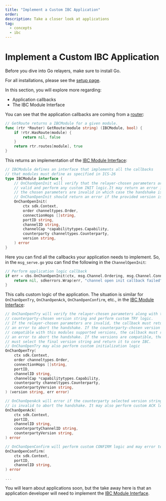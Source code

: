 ```yaml
---
title: "Implement a Custom IBC Application"
order:
description: Take a closer look at applications
tag: 
  - concepts
  - ibc
---
```


# Implement a Custom IBC Application

<HighlightBox type="prerequisite">

Before you dive into Go relayers, make sure to install Go.

For all installations, please see the [setup page](../3-my-own-chain/setup.md).

</HighlightBox>

<HighlightBox type="learning">

In this section, you will explore more regarding:

* Application callbacks
* The IBC Module Interface

</HighlightBox>

You can see that the application callbacks are coming from a [router](https://github.com/cosmos/ibc-go/blob/main/modules/core/05-port/types/router.go):

```go
// GetRoute returns a IBCModule for a given module.
func (rtr *Router) GetRoute(module string) (IBCModule, bool) {
    if !rtr.HasRoute(module) {
        return nil, false
    }
    return rtr.routes[module], true
}
```

This returns an implementation of the [IBC Module Interface](https://github.com/cosmos/ibc-go/blob/main/modules/core/05-port/types/module.go):

```go
// IBCModule defines an interface that implements all the callbacks
// that modules must define as specified in ICS-26
type IBCModule interface {
    // OnChanOpenInit will verify that the relayer-chosen parameters are
    // valid and perform any custom INIT logic.It may return an error if
    // the chosen parameters are invalid in which case the handshake is aborted.
    // OnChanOpenInit should return an error if the provided version is invalid.
    OnChanOpenInit(
        ctx sdk.Context,
        order channeltypes.Order,
        connectionHops []string,
        portID string,
        channelID string,
        channelCap *capabilitytypes.Capability,
        counterparty channeltypes.Counterparty,
        version string,
    ) error
}
```

Here you can find all the callbacks your application needs to implement. So, in the `msg_serve.go` you can find the following in the `ChannelOpenInit`:

```go
// Perform application logic callback
if err = cbs.OnChanOpenInit(ctx, msg.Channel.Ordering, msg.Channel.ConnectionHops, msg.PortId, channelID, cap, msg.Channel.Counterparty, msg.Channel.Version); err != nil {
    return nil, sdkerrors.Wrap(err, "channel open init callback failed")
}
```

This calls custom logic of the application. The situation is similar for `OnChanOpenTry`, `OnChanOpenAck`, `OnChanOpenConfirm`, etc., in the [IBC Module Interface](https://github.com/cosmos/ibc-go/blob/main/modules/core/05-port/types/module.go):

```go
// OnChanOpenTry will verify the relayer-chosen parameters along with the
// counterparty-chosen version string and perform custom TRY logic.
// If the relayer-chosen parameters are invalid, the callback must return
// an error to abort the handshake. If the counterparty-chosen version is not
// compatible with this modules supported versions, the callback must return
// an error to abort the handshake. If the versions are compatible, the try callback
// must select the final version string and return it to core IBC.
// OnChanOpenTry may also perform custom initialization logic
OnChanOpenTry(
    ctx sdk.Context,
    order channeltypes.Order,
    connectionHops []string,
    portID,
    channelID string,
    channelCap *capabilitytypes.Capability,
    counterparty channeltypes.Counterparty,
    counterpartyVersion string,
) (version string, err error)

// OnChanOpenAck will error if the counterparty selected version string
// is invalid to abort the handshake. It may also perform custom ACK logic.
OnChanOpenAck(
    ctx sdk.Context,
    portID,
    channelID string,
    counterpartyChannelID string,
    counterpartyVersion string,
) error

// OnChanOpenConfirm will perform custom CONFIRM logic and may error to abort the handshake.
OnChanOpenConfirm(
    ctx sdk.Context,
    portID,
    channelID string,
) error

...
```

You will learn about applications soon, but the take away here is that an application developer will need to implement the [IBC Module Interface](https://github.com/cosmos/ibc-go/blob/main/modules/core/05-port/types/module.go).
